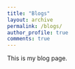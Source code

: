 ```yaml
---
title: "Blogs"
layout: archive
permalink: /blogs/
author_profile: true
comments: true
---
```


This is my blog page.
